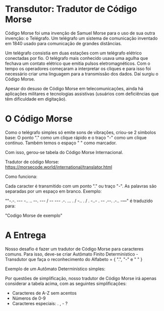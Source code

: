 # Transdutor: Tradutor de Código Morse

Código Morse foi uma invenção de Samuel Morse para o uso de sua outra invenção: o Telégrafo. Um telégrafo um sistema de comunicação inventado em 1840 usado para comunicação de grandes distâncias.

Um telégrafo consistia em duas estações com um telégrafo elétrico conectadas por fio. O telégrafo mais conhecido usava uma agulha que fechava um contato elétrico que emitia pulsos eletromagnéticos. Com o tempo os operadores começaram a interpretar os cliques e para isso foi necessário criar uma linguagem para a transmissão dos dados. Daí surgiu o Código Morse.

Apesar do desuso de Código Morse em telecomunicações, ainda há aplicações militares e tecnologias assistivas (usuários com deficiências que têm dificuldade em digitação).

# O Código Morse

Como o telégrafo simples só emite sons de vibrações, criou-se 2 símbolos base: O ponto "." como um clique rápido e o traço "-" como um clique contínuo. Também temos o espaço " " como marcador.

Com isso, gerou-se tabela do Código Morse Internacional.

Tradutor de código Morse: https://morsecode.world/international/translator.html

Como funciona:

Cada caracter é transmitido com um ponto "." ou traço "-". As palavras são separadas por um espaço em branco. Exemplo:

""-.-. --- -.. .. --. --- / -- --- .-. ... . / -.. . / . -..- . -- .--. .-.. -—" é traduzido para:

"Codigo Morse de exemplo"

# A Entrega
Nosso desafio é fazer um tradutor de Código Morse para caracteres comuns. Para isso, deve-se criar Autômato Finito Determinístico - Transdutor que faça o reconhecimento do Alfabeto = { ".", "-" e " " } 

Exemplo de um Autômato Determinístico simples:

Por questões de simplificação, nosso tradutor de Código Morse irá apenas considerar a tabela acima, com as seguintes simplificações:

- Caracteres de A-Z sem acentos
- Números de 0-9
- Caracteres especiais:  . , - ?
